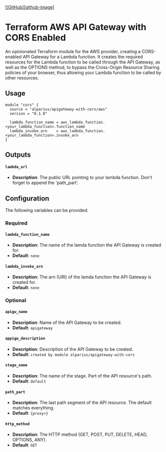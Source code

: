 [![GitHub][github-image]][github-link]

  [github-link]: https://github.com/alparius/terraform-aws-apigateway-with-cors/releases

# Terraform AWS API Gateway with CORS Enabled

An opinionated Terraform module for the AWS provider, creating a CORS-enabled API Gateway for a Lambda function. It creates the required resources for the Lambda function to be called through the API Gateway, as well as the OPTIONS method, to bypass the Cross-Origin Resource Sharing policies of your browser, thus allowing your Lambda function to be called by other resources.

## Usage

``` hcl
module "cors" {
  source = "alparius/apigateway-with-cors/aws"
  version = "0.1.0"

  lambda_function_name = aws_lambda_function.<your_lambda_function>.function_name
  lambda_invoke_arn    = aws_lambda_function.<your_lambda_function>.invoke_arn 
}
```

## Outputs

#### `lambda_url`
- **Description**: The public URL pointing to your lambda function. Don't forget to append the 'path_part'.


## Configuration

The following variables can be provided:

### Required

#### `lambda_function_name`
- **Description**: The name of the lamda function the API Gateway is created for.
- **Default**: `none`

#### `lambda_invoke_arn`
- **Description**: The arn (URI) of the lamda function the API Gateway is created for.
- **Default**: `none`

### Optional

#### `apigw_name`
- **Description**: Name of the API Gateway to be created.
- **Default**: `apigateway`

#### `appigw_description`
- **Description**: Description of the API Gateway to be created.
- **Default**: `created by module alparius/apigateway-with-cors`

#### `stage_name`
- **Description**: The name of the stage. Part of the API resource's path.
- **Default**: `default`

#### `path_part`
- **Description**: The last path segment of the API resource. The default matches everything.
- **Default**: `{proxy+}`

#### `http_method`
- **Description**: The HTTP method (GET, POST, PUT, DELETE, HEAD, OPTIONS, ANY).
- **Default**: `GET`
